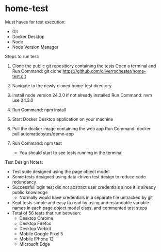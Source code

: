 # home-test

Must haves for test execution:

- Git
- Docker Desktop
- Node
- Node Version Manager

Steps to run test:

1. Clone the public git repositiory containing the tests
    Open a terminal and Run Command: git clone https://github.com/oliverrochester/home-test.git

2. Navigate to the newly cloned home-test directory

3. Install node version 24.3.0 if not already installed
    Run Command: nvm use 24.3.0

4. Run Command: npm install

5. Start Docker Desktop application on your machine

6. Pull the docker image containing the web app 
    Run Command: docker pull automaticbytes/demo-app

7. Run Command: npm test
    - You should start to see tests running in the terminal


Test Design Notes:

- Test suite designed using the page object model
- Some tests designed using data-driven test design to reduce code redundancy
- Successful login test did not abstract user credentials since it is already public knowledge
    - Normally would have credentials in a separate file untracked by git
- Kept tests simple and easy to read by using understandable variable names in each page object model class, and commented test steps
- Total of 56 tests that run between:
    - Desktop Chrome
    - Desktop Firefox
    - Desktop Webkit
    - Mobile Google Pixel 5
    - Mobile IPhone 12
    - Microsoft Edge


